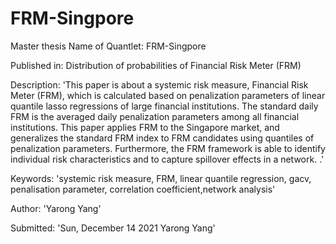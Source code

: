 # FRM-Singpore
Master thesis
Name of Quantlet: FRM-Singpore
 
Published in: Distribution of probabilities of Financial Risk Meter (FRM)
  
Description: 
'This paper is about a systemic risk measure, Financial Risk Meter (FRM), 
which is calculated based on penalization parameters of linear quantile lasso regressions of large financial institutions. 
The standard daily FRM is the averaged daily penalization parameters among all financial institutions. 
This paper applies FRM to the Singapore market, and generalizes the standard FRM index to FRM candidates using quantiles of penalization parameters.
Furthermore, the FRM framework is able to identify individual risk characteristics and to capture spillover effects
in a network. .'
 
Keywords: 'systemic risk measure, FRM, linear quantile regression, gacv, penalisation parameter, correlation coefficient,network analysis'

Author:  'Yarong Yang'
  
Submitted:  'Sun, December 14 2021 Yarong Yang'

